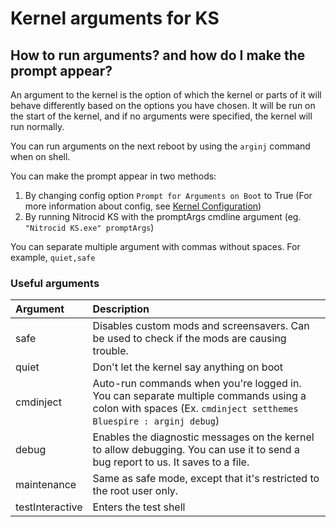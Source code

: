 # Kernel arguments for KS

## How to run arguments? and how do I make the prompt appear?

An argument to the kernel is the option of which the kernel or parts of it will behave differently based on the options you have chosen. It will be run on the start of the kernel, and if no arguments were specified, the kernel will run normally.

You can run arguments on the next reboot by using the `arginj` command when on shell.

You can make the prompt appear in two methods:

1. By changing config option `Prompt for Arguments on Boot` to True (For more information about config, see [Kernel Configuration](../config/Configuration-for-KS.md))
2. By running Nitrocid KS with the promptArgs cmdline argument (eg. `"Nitrocid KS.exe" promptArgs`)

You can separate multiple argument with commas without spaces. For example, `quiet,safe`

### Useful arguments

| Argument        | Description
|:----------------|:------------
| safe            | Disables custom mods and screensavers. Can be used to check if the mods are causing trouble.
| quiet           | Don't let the kernel say anything on boot
| cmdinject       | Auto-run commands when you're logged in. You can separate multiple commands using a colon with spaces (Ex. `cmdinject setthemes Bluespire : arginj debug`)
| debug           | Enables the diagnostic messages on the kernel to allow debugging. You can use it to send a bug report to us. It saves to a file.
| maintenance     | Same as safe mode, except that it's restricted to the root user only.
| testInteractive | Enters the test shell
